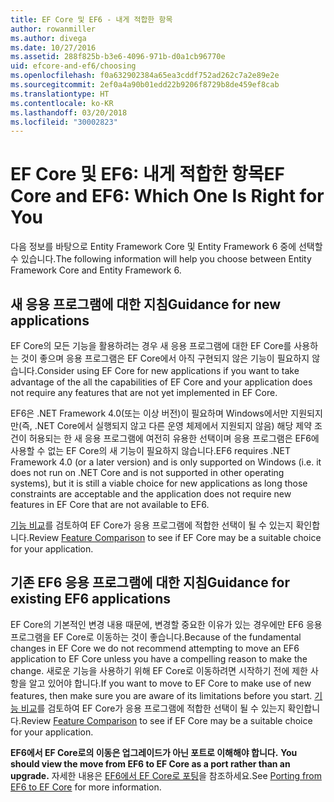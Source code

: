```yaml
---
title: EF Core 및 EF6 - 내게 적합한 항목
author: rowanmiller
ms.author: divega
ms.date: 10/27/2016
ms.assetid: 288f825b-b3e6-4096-971b-d0a1cb96770e
uid: efcore-and-ef6/choosing
ms.openlocfilehash: f0a632902384a65ea3cddf752ad262c7a2e89e2e
ms.sourcegitcommit: 2ef0a4a90b01edd22b9206f8729b8de459ef8cab
ms.translationtype: HT
ms.contentlocale: ko-KR
ms.lasthandoff: 03/20/2018
ms.locfileid: "30002823"
---
```

# <a name="ef-core-and-ef6-which-one-is-right-for-you"></a><span data-ttu-id="61389-102">EF Core 및 EF6: 내게 적합한 항목</span><span class="sxs-lookup"><span data-stu-id="61389-102">EF Core and EF6: Which One Is Right for You</span></span>

<span data-ttu-id="61389-103">다음 정보를 바탕으로 Entity Framework Core 및 Entity Framework 6 중에 선택할 수 있습니다.</span><span class="sxs-lookup"><span data-stu-id="61389-103">The following information will help you choose between Entity Framework Core and Entity Framework 6.</span></span>

## <a name="guidance-for-new-applications"></a><span data-ttu-id="61389-104">새 응용 프로그램에 대한 지침</span><span class="sxs-lookup"><span data-stu-id="61389-104">Guidance for new applications</span></span>

<span data-ttu-id="61389-105">EF Core의 모든 기능을 활용하려는 경우 새 응용 프로그램에 대한 EF Core를 사용하는 것이 좋으며 응용 프로그램은 EF Core에서 아직 구현되지 않은 기능이 필요하지 않습니다.</span><span class="sxs-lookup"><span data-stu-id="61389-105">Consider using EF Core for new applications if you want to take advantage of the all the capabilities of EF Core and your application does not require any features that are not yet implemented in EF Core.</span></span>

<span data-ttu-id="61389-106">EF6은 .NET Framework 4.0(또는 이상 버전)이 필요하며 Windows에서만 지원되지만(즉, .NET Core에서 실행되지 않고 다른 운영 체제에서 지원되지 않음) 해당 제약 조건이 허용되는 한 새 응용 프로그램에 여전히 유용한 선택이며 응용 프로그램은 EF6에 사용할 수 없는 EF Core의 새 기능이 필요하지 않습니다.</span><span class="sxs-lookup"><span data-stu-id="61389-106">EF6 requires .NET Framework 4.0 (or a later version) and is only supported on Windows (i.e. it does not run on .NET Core and is not supported in other operating systems), but it is still a viable choice for new applications as long those constraints are acceptable and the application does not require new features in EF Core that are not available to EF6.</span></span>

<span data-ttu-id="61389-107">[기능 비교](features.md)를 검토하여 EF Core가 응용 프로그램에 적합한 선택이 될 수 있는지 확인합니다.</span><span class="sxs-lookup"><span data-stu-id="61389-107">Review [Feature Comparison](features.md) to see if EF Core may be a suitable choice for your application.</span></span>

## <a name="guidance-for-existing-ef6-applications"></a><span data-ttu-id="61389-108">기존 EF6 응용 프로그램에 대한 지침</span><span class="sxs-lookup"><span data-stu-id="61389-108">Guidance for existing EF6 applications</span></span>

<span data-ttu-id="61389-109">EF Core의 기본적인 변경 내용 때문에, 변경할 중요한 이유가 있는 경우에만 EF6 응용 프로그램을 EF Core로 이동하는 것이 좋습니다.</span><span class="sxs-lookup"><span data-stu-id="61389-109">Because of the fundamental changes in EF Core we do not recommend attempting to move an EF6 application to EF Core unless you have a compelling reason to make the change.</span></span> <span data-ttu-id="61389-110">새로운 기능을 사용하기 위해 EF Core로 이동하려면 시작하기 전에 제한 사항을 알고 있어야 합니다.</span><span class="sxs-lookup"><span data-stu-id="61389-110">If you want to move to EF Core to make use of new features, then make sure you are aware of its limitations before you start.</span></span> <span data-ttu-id="61389-111">[기능 비교](features.md)를 검토하여 EF Core가 응용 프로그램에 적합한 선택이 될 수 있는지 확인합니다.</span><span class="sxs-lookup"><span data-stu-id="61389-111">Review [Feature Comparison](features.md) to see if EF Core may be a suitable choice for your application.</span></span>

<span data-ttu-id="61389-112">**EF6에서 EF Core로의 이동은 업그레이드가 아닌 포트로 이해해야 합니다.** </span><span class="sxs-lookup"><span data-stu-id="61389-112">**You should view the move from EF6 to EF Core as a port rather than an upgrade.**</span></span> <span data-ttu-id="61389-113">자세한 내용은 [EF6에서 EF Core로 포팅](porting/index.md)을 참조하세요.</span><span class="sxs-lookup"><span data-stu-id="61389-113">See [Porting from EF6 to EF Core](porting/index.md) for more information.</span></span>

